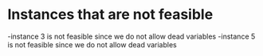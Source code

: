 # Instances that are not feasible
-instance 3 is not feasible since we do not allow dead variables
-instance 5 is not feasible since we do not allow dead variables
